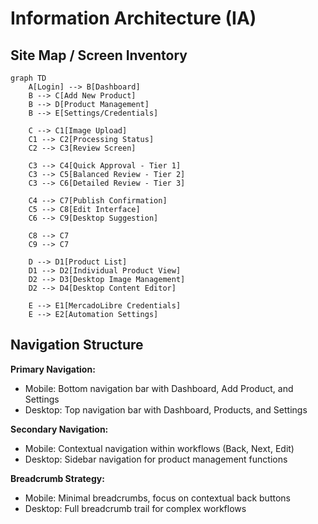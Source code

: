 # Information Architecture (IA)

## Site Map / Screen Inventory

```mermaid
graph TD
    A[Login] --> B[Dashboard]
    B --> C[Add New Product]
    B --> D[Product Management]
    B --> E[Settings/Credentials]

    C --> C1[Image Upload]
    C1 --> C2[Processing Status]
    C2 --> C3[Review Screen]

    C3 --> C4[Quick Approval - Tier 1]
    C3 --> C5[Balanced Review - Tier 2]
    C3 --> C6[Detailed Review - Tier 3]

    C4 --> C7[Publish Confirmation]
    C5 --> C8[Edit Interface]
    C6 --> C9[Desktop Suggestion]

    C8 --> C7
    C9 --> C7

    D --> D1[Product List]
    D1 --> D2[Individual Product View]
    D2 --> D3[Desktop Image Management]
    D2 --> D4[Desktop Content Editor]

    E --> E1[MercadoLibre Credentials]
    E --> E2[Automation Settings]
```

## Navigation Structure

**Primary Navigation:**
- Mobile: Bottom navigation bar with Dashboard, Add Product, and Settings
- Desktop: Top navigation bar with Dashboard, Products, and Settings

**Secondary Navigation:**
- Mobile: Contextual navigation within workflows (Back, Next, Edit)
- Desktop: Sidebar navigation for product management functions

**Breadcrumb Strategy:**
- Mobile: Minimal breadcrumbs, focus on contextual back buttons
- Desktop: Full breadcrumb trail for complex workflows
